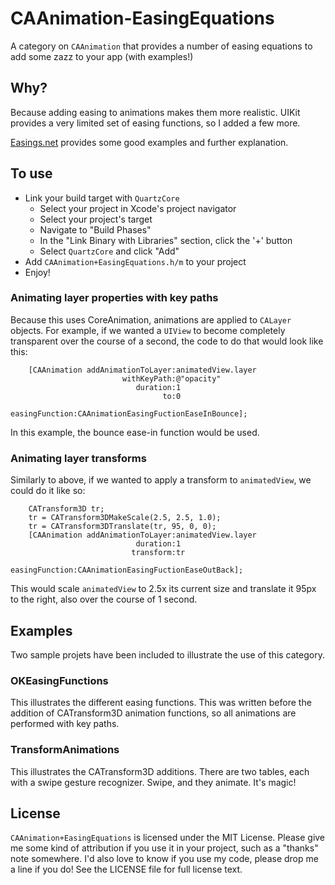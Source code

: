 CAAnimation-EasingEquations
===========================

A category on `CAAnimation` that provides a number of easing equations to add some zazz to your app (with examples!)

## Why?
Because adding easing to animations makes them more realistic. UIKit provides a very limited set of easing functions, so I added a few more.

[Easings.net][0] provides some good examples and further explanation.

## To use
- Link your build target with `QuartzCore`
	- Select your project in Xcode's project navigator
	- Select your project's target
	- Navigate to "Build Phases"
	- In the "Link Binary with Libraries" section, click the '+' button
	- Select `QuartzCore` and click "Add"
- Add `CAAnimation+EasingEquations.h/m` to your project
- Enjoy!

### Animating layer properties with key paths
Because this uses CoreAnimation, animations are applied to `CALayer` objects. For example, if we wanted a `UIView` to become completely transparent over the course of a second, the code to do that would look like this:

```
    [CAAnimation addAnimationToLayer:animatedView.layer
                         withKeyPath:@"opacity"
                            duration:1
                                  to:0
                      easingFunction:CAAnimationEasingFuctionEaseInBounce];
```

In this example, the bounce ease-in function would be used.

### Animating layer transforms
Similarly to above, if we wanted to apply a transform to `animatedView`, we could do it like so:

```
    CATransform3D tr;
    tr = CATransform3DMakeScale(2.5, 2.5, 1.0);
    tr = CATransform3DTranslate(tr, 95, 0, 0);
    [CAAnimation addAnimationToLayer:animatedView.layer
                            duration:1
                           transform:tr
                      easingFunction:CAAnimationEasingFuctionEaseOutBack];
```

This would scale `animatedView` to 2.5x its current size and translate it 95px to the right, also over the course of 1 second.

## Examples

Two sample projets have been included to illustrate the use of this category. 

### OKEasingFunctions

This illustrates the different easing functions. This was written before the addition of CATransform3D animation functions, so all animations are performed with key paths.

### TransformAnimations

This illustrates the CATransform3D additions. There are two tables, each with a swipe gesture recognizer. Swipe, and they animate. It's magic!

## License

`CAAnimation+EasingEquations` is licensed under the MIT License. Please give me some kind of attribution if you use it in your project, such as a "thanks" note somewhere. I'd also love to know if you use my code, please drop me a line if you do! See the LICENSE file for full license text.

[0]: http://easings.net/
